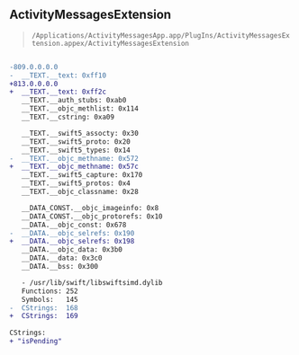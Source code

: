 ## ActivityMessagesExtension

> `/Applications/ActivityMessagesApp.app/PlugIns/ActivityMessagesExtension.appex/ActivityMessagesExtension`

```diff

-809.0.0.0.0
-  __TEXT.__text: 0xff10
+813.0.0.0.0
+  __TEXT.__text: 0xff2c
   __TEXT.__auth_stubs: 0xab0
   __TEXT.__objc_methlist: 0x114
   __TEXT.__cstring: 0xa09

   __TEXT.__swift5_assocty: 0x30
   __TEXT.__swift5_proto: 0x20
   __TEXT.__swift5_types: 0x14
-  __TEXT.__objc_methname: 0x572
+  __TEXT.__objc_methname: 0x57c
   __TEXT.__swift5_capture: 0x170
   __TEXT.__swift5_protos: 0x4
   __TEXT.__objc_classname: 0x28

   __DATA_CONST.__objc_imageinfo: 0x8
   __DATA_CONST.__objc_protorefs: 0x10
   __DATA.__objc_const: 0x678
-  __DATA.__objc_selrefs: 0x190
+  __DATA.__objc_selrefs: 0x198
   __DATA.__objc_data: 0x3b0
   __DATA.__data: 0x3c0
   __DATA.__bss: 0x300

   - /usr/lib/swift/libswiftsimd.dylib
   Functions: 252
   Symbols:   145
-  CStrings:  168
+  CStrings:  169
 
CStrings:
+ "isPending"

```
